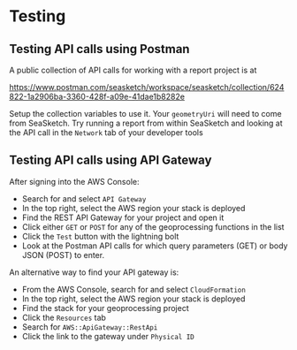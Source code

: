 # Testing

## Testing API calls using Postman

A public collection of API calls for working with a report project is at

https://www.postman.com/seasketch/workspace/seasketch/collection/624822-1a2906ba-3360-428f-a09e-41dae1b8282e

Setup the collection variables to use it.  Your `geometryUri` will need to come from SeaSketch.  Try running a report from within SeaSketch and looking at the API call in the `Network` tab of your developer tools

## Testing API calls using API Gateway

After signing into the AWS Console:

- Search for and select `API Gateway`
- In the top right, select the AWS region your stack is deployed
- Find the REST API Gateway for your project and open it
- Click either `GET` or `POST` for any of the geoprocessing functions in the list
- Click the `Test` button with the lightning bolt
- Look at the Postman API calls for which query parameters (GET) or body JSON (POST) to enter.  

An alternative way to find your API gateway is:

- From the AWS Console, search for and select `CloudFormation`
- In the top right, select the AWS region your stack is deployed
- Find the stack for your geoprocessing project
- Click the `Resources` tab
- Search for `AWS::ApiGateway::RestApi`
- Click the link to the gateway under `Physical ID`